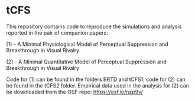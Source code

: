 # tCFS

This repository contains code to reproduce the simulations and analysis reported in the pair of companion papers:

(1) - A Minimal Physiological Model of Perceptual Suppression and Breakthrough in Visual Rivalry

(2) - A Minimal Quantitative Model of Perceptual Suppression and Breakthrough in Visual Rivalry

Code for (1) can be found in the folders BRTD and tCFS1, code for (2) can be found in the tCFS2 folder. Empirical data used in the analysis for (2) can be downloaded from the OSF repo: https://osf.io/nzp9v/
